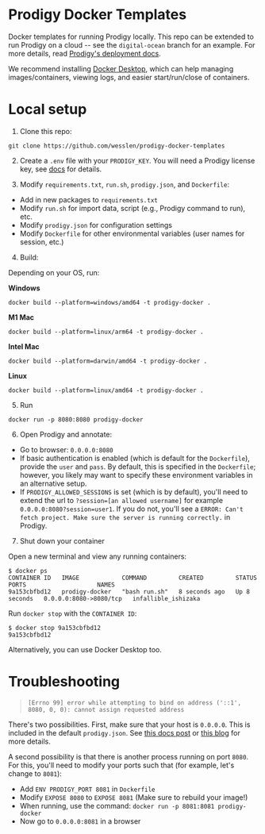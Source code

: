 # Prodigy Docker Templates

Docker templates for running Prodigy locally. This repo can be extended to run Prodigy on a cloud -- see the `digital-ocean` branch for an example. For more details, read [Prodigy's deployment docs](https://prodi.gy/docs/deployment).

We recommend installing [Docker Desktop](https://www.docker.com/products/docker-desktop/), which can help managing images/containers, viewing logs, and easier start/run/close of containers.

# Local setup

1. Clone this repo:

```
git clone https://github.com/wesslen/prodigy-docker-templates
```

2. Create a `.env` file with your `PRODIGY_KEY`. You will need a Prodigy license key, see [docs](https://prodi.gy/docs/install) for details.

3. Modify `requirements.txt`, `run.sh`, `prodigy.json`, and `Dockerfile`:

- Add in new packages to `requirements.txt`
- Modify `run.sh` for import data, script (e.g., Prodigy command to run), etc.
- Modify `prodigy.json` for configuration settings
- Modify `Dockerfile` for other environmental variables (user names for session, etc.) 

4. Build:

Depending on your OS, run:

**Windows**

```
docker build --platform=windows/amd64 -t prodigy-docker . 
```

**M1 Mac**

```
docker build --platform=linux/arm64 -t prodigy-docker . 
```

**Intel Mac**

```
docker build --platform=darwin/amd64 -t prodigy-docker . 
```

**Linux**

```
docker build --platform=linux/amd64 -t prodigy-docker . 
```

5. Run

```
docker run -p 8080:8080 prodigy-docker
```

6. Open Prodigy and annotate:

* Go to browser: `0.0.0.0:8080`
* If basic authentication is enabled (which is default for the `Dockerfile`), provide the `user` and `pass`. By default, this is specified in the `Dockerfile`; however, you likely may want to specify these environment variables in an alternative setup.
* If `PRODIGY_ALLOWED_SESSIONS` is set (which is by default), you'll need to extend the url to `?session=[an allowed username]` for example `0.0.0.0:8080?session=user1`. If you do not, you'll see a `ERROR: Can't fetch project. Make sure the server is running correctly.` in Prodigy.

7. Shut down your container

Open a new terminal and view any running containers:

```
$ docker ps
CONTAINER ID   IMAGE            COMMAND         CREATED         STATUS         PORTS                    NAMES
9a153cbfbd12   prodigy-docker   "bash run.sh"   8 seconds ago   Up 8 seconds   0.0.0.0:8080->8080/tcp   infallible_ishizaka
```

Run `docker stop` with the `CONTAINER ID`:

```
$ docker stop 9a153cbfbd12  
9a153cbfbd12
```

Alternatively, you can use Docker Desktop too. 

# Troubleshooting

> `[Errno 99] error while attempting to bind on address ('::1', 8080, 0, 0): cannot assign requested address`

There's two possibilities. First, make sure that your host is `0.0.0.0`. This is included in the default `prodigy.json`. See [this docs post](https://prodi.gy/docs/install#install-docker) or [this blog](https://pythonspeed.com/articles/docker-connection-refused/) for more details.

A second possibility is that there is another process running on port `8080`. For this, you'll need to modify your ports such that (for example, let's change to `8081`):

- Add `ENV PRODIGY_PORT 8081` in `Dockerfile`
- Modify `EXPOSE 8080` to `EXPOSE 8081` (Make sure to rebuild your image!)
- When running, use the command: `docker run -p 8081:8081 prodigy-docker`
- Now go to `0.0.0.0:8081` in a browser
